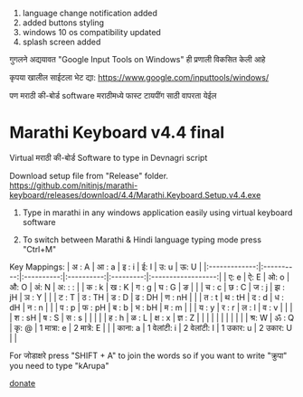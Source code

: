1. language change notification added
2. added buttons styling
3. windows 10 os compatibility updated
4. splash screen added

गुगलने अद्ययावत "Google Input Tools on Windows" ही प्रणाली विकसित केली आहे

कृपया खालील साईटला भेट द्या:
https://www.google.com/inputtools/windows/

पण मराठी की-बोर्ड software मराठीमध्ये फास्ट टायपींग साठी वापरता येईल

# Marathi Keyboard v4.4 final
Virtual मराठी की-बोर्ड Software to type in Devnagri script

Download setup file from "Release" folder.
https://github.com/nitinjs/marathi-keyboard/releases/download/4.4/Marathi.Keyboard.Setup.v4.4.exe

1. Type in marathi in any windows application easily using virtual keyboard software

2. To switch between Marathi & Hindi language typing mode press "Ctrl+M"

Key Mappings:
|     अ : A     |    आ : a   |    इ : i   |    ई: I    |    उ: u   |        ऊ: U        |
|:-------------:|:----------:|:----------:|:----------:|:---------:|:------------------:|
|      ए: e     |    ऐ: E    |    ओ: o    |    औ: O    |    अं: N   |       अ: : :       |
|     क : k     |    ख : K   |    ग : g   |    घ : G   |     ङ     |                    |
|     च : c     |    छ : C   |    ज : j   |   झ : jH   |   ञ : Y   |                    |
|     ट : T     |   ठ : TH   |    ड : D   |   ढ : DH   |   ण : nH  |                    |
|     त : t     |   थ : tH   |    द : d   |   ध : dH   |   न : n   |                    |
|     प : p     |   फ : pH   |    ब : b   |   भ : bH   |   म : m   |                    |
|     य : y     |    र : r   |    ल : l   |    व : v   |           |                    |
|     श : sH    |    ष : S   |    स : s   |            |           |                    |
|     ह : h     |    ळ : L   |   क्ष : x   |   ज्ञ : Z   |           |                    |
|               |            |            |            |           |                    |
|     श्र: W     |    ॐ : Q   |    कृ: @    | 1 मात्रा: e | 2 मात्रे: E |                    |
| काना: a       | 1 वेलांटी: i | 2 वेलांटी: I |  1 उकार: u | 2 उकार: U |                    |

For जोडाक्षरे press "SHIFT + A" to join the words
so if you want to write "क्रुपा" you need to type "kArupa" 

[donate](https://paypal.me/nitinsa1?locale.x=en_GB)
